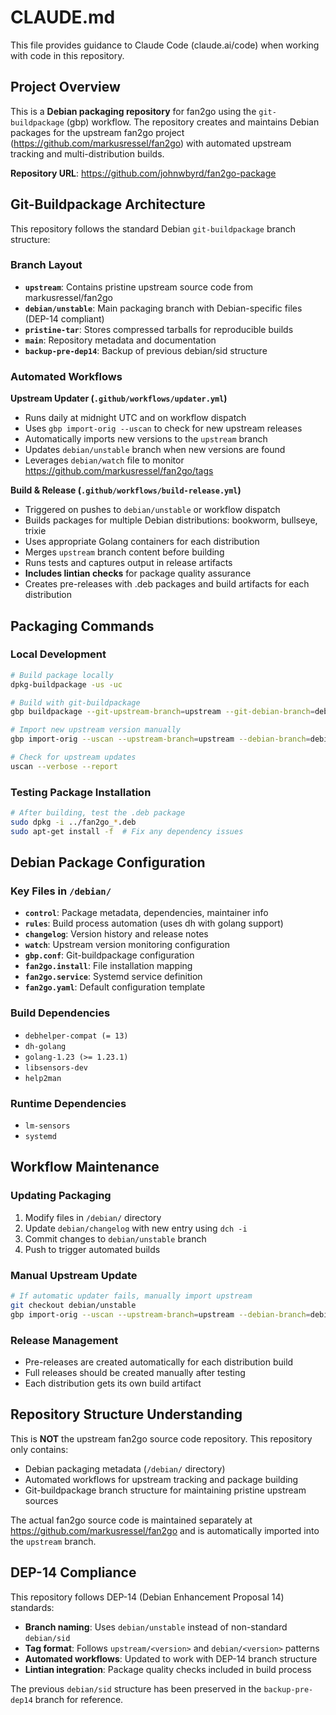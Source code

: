 # CLAUDE.md

This file provides guidance to Claude Code (claude.ai/code) when working with code in this repository.

## Project Overview

This is a **Debian packaging repository** for fan2go using the `git-buildpackage` (gbp) workflow. The repository creates and maintains Debian packages for the upstream fan2go project (https://github.com/markusressel/fan2go) with automated upstream tracking and multi-distribution builds.

**Repository URL**: https://github.com/johnwbyrd/fan2go-package

## Git-Buildpackage Architecture

This repository follows the standard Debian `git-buildpackage` branch structure:

### Branch Layout
- **`upstream`**: Contains pristine upstream source code from markusressel/fan2go
- **`debian/unstable`**: Main packaging branch with Debian-specific files (DEP-14 compliant)
- **`pristine-tar`**: Stores compressed tarballs for reproducible builds
- **`main`**: Repository metadata and documentation
- **`backup-pre-dep14`**: Backup of previous debian/sid structure

### Automated Workflows

**Upstream Updater (`.github/workflows/updater.yml`)**
- Runs daily at midnight UTC and on workflow dispatch
- Uses `gbp import-orig --uscan` to check for new upstream releases
- Automatically imports new versions to the `upstream` branch
- Updates `debian/unstable` branch when new versions are found
- Leverages `debian/watch` file to monitor https://github.com/markusressel/fan2go/tags

**Build & Release (`.github/workflows/build-release.yml`)**
- Triggered on pushes to `debian/unstable` or workflow dispatch
- Builds packages for multiple Debian distributions: bookworm, bullseye, trixie
- Uses appropriate Golang containers for each distribution
- Merges `upstream` branch content before building
- Runs tests and captures output in release artifacts
- **Includes lintian checks** for package quality assurance
- Creates pre-releases with .deb packages and build artifacts for each distribution

## Packaging Commands

### Local Development
```bash
# Build package locally
dpkg-buildpackage -us -uc

# Build with git-buildpackage
gbp buildpackage --git-upstream-branch=upstream --git-debian-branch=debian/unstable

# Import new upstream version manually
gbp import-orig --uscan --upstream-branch=upstream --debian-branch=debian/unstable --pristine-tar

# Check for upstream updates
uscan --verbose --report
```

### Testing Package Installation
```bash
# After building, test the .deb package
sudo dpkg -i ../fan2go_*.deb
sudo apt-get install -f  # Fix any dependency issues
```

## Debian Package Configuration

### Key Files in `/debian/`
- **`control`**: Package metadata, dependencies, maintainer info
- **`rules`**: Build process automation (uses dh with golang support)
- **`changelog`**: Version history and release notes
- **`watch`**: Upstream version monitoring configuration
- **`gbp.conf`**: Git-buildpackage configuration
- **`fan2go.install`**: File installation mapping
- **`fan2go.service`**: Systemd service definition
- **`fan2go.yaml`**: Default configuration template

### Build Dependencies
- `debhelper-compat (= 13)`
- `dh-golang`
- `golang-1.23 (>= 1.23.1)`
- `libsensors-dev`
- `help2man`

### Runtime Dependencies
- `lm-sensors`
- `systemd`

## Workflow Maintenance

### Updating Packaging
1. Modify files in `/debian/` directory
2. Update `debian/changelog` with new entry using `dch -i`
3. Commit changes to `debian/unstable` branch
4. Push to trigger automated builds

### Manual Upstream Update
```bash
# If automatic updater fails, manually import upstream
git checkout debian/unstable
gbp import-orig --uscan --upstream-branch=upstream --debian-branch=debian/unstable --pristine-tar --no-interactive
```

### Release Management
- Pre-releases are created automatically for each distribution build
- Full releases should be created manually after testing
- Each distribution gets its own build artifact

## Repository Structure Understanding

This is **NOT** the upstream fan2go source code repository. This repository only contains:
- Debian packaging metadata (`/debian/` directory)
- Automated workflows for upstream tracking and package building  
- Git-buildpackage branch structure for maintaining pristine upstream sources

The actual fan2go source code is maintained separately at https://github.com/markusressel/fan2go and is automatically imported into the `upstream` branch.

## DEP-14 Compliance

This repository follows DEP-14 (Debian Enhancement Proposal 14) standards:

- **Branch naming**: Uses `debian/unstable` instead of non-standard `debian/sid`
- **Tag format**: Follows `upstream/<version>` and `debian/<version>` patterns  
- **Automated workflows**: Updated to work with DEP-14 branch structure
- **Lintian integration**: Package quality checks included in build process

The previous `debian/sid` structure has been preserved in the `backup-pre-dep14` branch for reference.